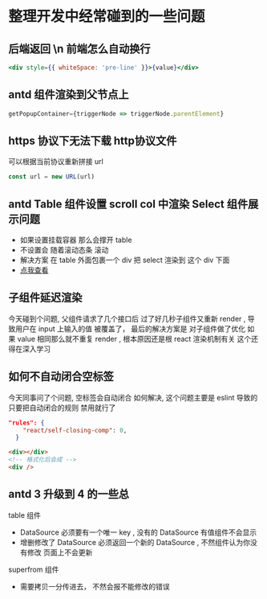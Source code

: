 # 整理开发中经常碰到的一些问题

## 后端返回 \n 前端怎么自动换行

``` jsx
<div style={{ whiteSpace: 'pre-line' }}>{value}</div>
```

## antd 组件渲染到父节点上

```jsx
getPopupContainer={triggerNode => triggerNode.parentElement}
```

## https 协议下无法下载 http协议文件

可以根据当前协议重新拼接 url

```js
const url = new URL(url) 
```

## antd Table 组件设置 scroll col 中渲染 Select 组件展示问题 

- 如果设置挂载容器 那么会撑开 table 
- 不设置会 随着滚动态条 滚动
- 解决方案 在 table 外面包裹一个 div 把 select 渲染到 这个 div 下面 
- [点我查看](https://codesandbox.io/s/table-zhong-render-select-wenti-tbz73)

## 子组件延迟渲染

今天碰到个问题, 父组件请求了几个接口后 过了好几秒子组件又重新 render , 导致用户在 input 上输入的值 被覆盖了， 最后的解决方案是 对子组件做了优化 如果 value 相同那么就不重复 render , 根本原因还是根 react 渲染机制有关 这个还得在深入学习

## 如何不自动闭合空标签

今天同事问了个问题, 空标签会自动闭合 如何解决, 这个问题主要是 eslint 导致的 只要把自动闭合的规则 禁用就行了

```json
"rules": {
    "react/self-closing-comp": 0,
  }
```

```html
<div></div>
<!-- 格式化后会成 -->
<div />
```
## antd 3 升级到 4 的一些总

table 组件 

- DataSource 必须要有一个唯一 key , 没有的 DataSource 有值组件不会显示
- 增删修改了 DataSource 必须返回一个新的 DataSource , 不然组件认为你没有修改 页面上不会更新

superfrom 组件

- 需要拷贝一分传进去， 不然会报不能修改的错误 